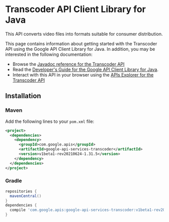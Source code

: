 # Transcoder API Client Library for Java

This API converts video files into formats suitable for consumer distribution. 

This page contains information about getting started with the Transcoder API
using the Google API Client Library for Java. In addition, you may be interested
in the following documentation:

* Browse the [Javadoc reference for the Transcoder API][javadoc]
* Read the [Developer's Guide for the Google API Client Library for Java][google-api-client].
* Interact with this API in your browser using the [APIs Explorer for the Transcoder API][api-explorer]

## Installation

### Maven

Add the following lines to your `pom.xml` file:

```xml
<project>
  <dependencies>
    <dependency>
      <groupId>com.google.apis</groupId>
      <artifactId>google-api-services-transcoder</artifactId>
      <version>v1beta1-rev20210624-1.31.5</version>
    </dependency>
  </dependencies>
</project>
```

### Gradle

```gradle
repositories {
  mavenCentral()
}
dependencies {
  compile 'com.google.apis:google-api-services-transcoder:v1beta1-rev20210624-1.31.5'
}
```

[javadoc]: https://googleapis.dev/java/google-api-services-transcoder/latest/index.html
[google-api-client]: https://github.com/googleapis/google-api-java-client/
[api-explorer]: https://developers.google.com/apis-explorer/#p/transcoder/v1/
